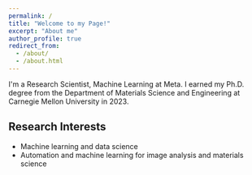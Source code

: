 ```yaml
---
permalink: /
title: "Welcome to my Page!"
excerpt: "About me"
author_profile: true
redirect_from: 
  - /about/
  - /about.html
---
```

I'm a Research Scientist, Machine Learning at Meta. I earned my Ph.D. degree from the Department of Materials Science and Engineering at Carnegie Mellon University in 2023.

Research Interests
------
* Machine learning and data science
* Automation and machine learning for image analysis and materials science
